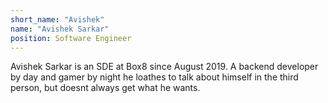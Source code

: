 ```yaml
---
short_name: "Avishek"
name: "Avishek Sarkar"
position: Software Engineer
---
```


Avishek Sarkar is an SDE at Box8 since August 2019. A backend developer by day and gamer by night he loathes to talk about himself in the third person, but doesnt always get what he wants. 